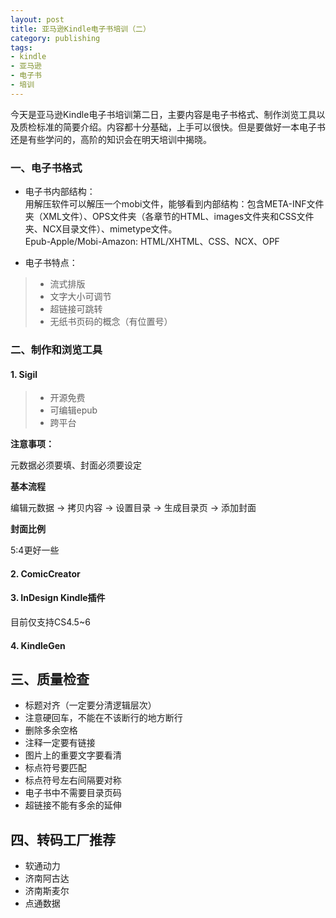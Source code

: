 ```yaml
---
layout: post
title: 亚马逊Kindle电子书培训（二）
category: publishing
tags:
- kindle
- 亚马逊
- 电子书
- 培训
---
```


今天是亚马逊Kindle电子书培训第二日，主要内容是电子书格式、制作浏览工具以及质检标准的简要介绍。内容都十分基础，上手可以很快。但是要做好一本电子书还是有些学问的，高阶的知识会在明天培训中揭晓。
<!--more-->

### 一、电子书格式

* 电子书内部结构：<br/>
用解压软件可以解压一个mobi文件，能够看到内部结构：包含META-INF文件夹（XML文件）、OPS文件夹（各章节的HTML、images文件夹和CSS文件夹、NCX目录文件）、mimetype文件。<br/>
Epub-Apple/Mobi-Amazon: HTML/XHTML、CSS、NCX、OPF

* 电子书特点：
> - 流式排版
> - 文字大小可调节
> - 超链接可跳转
> - 无纸书页码的概念（有位置号）


### 二、制作和浏览工具

#### 1. Sigil

> * 开源免费
> * 可编辑epub
> * 跨平台
 
 **注意事项：**
 
元数据必须要填、封面必须要设定

**基本流程**

编辑元数据 → 拷贝内容 → 设置目录 → 生成目录页 → 添加封面

**封面比例**

5:4更好一些


#### 2. ComicCreator


#### 3. InDesign Kindle插件
目前仅支持CS4.5~6


#### 4. KindleGen



## 三、质量检查

* 标题对齐（一定要分清逻辑层次）
* 注意硬回车，不能在不该断行的地方断行
* 删除多余空格
* 注释一定要有链接
* 图片上的重要文字要看清
* 标点符号要匹配
* 标点符号左右间隔要对称
* 电子书中不需要目录页码
* 超链接不能有多余的延伸


## 四、转码工厂推荐

* 软通动力
* 济南阿古达
* 济南斯麦尔
* 点通数据

